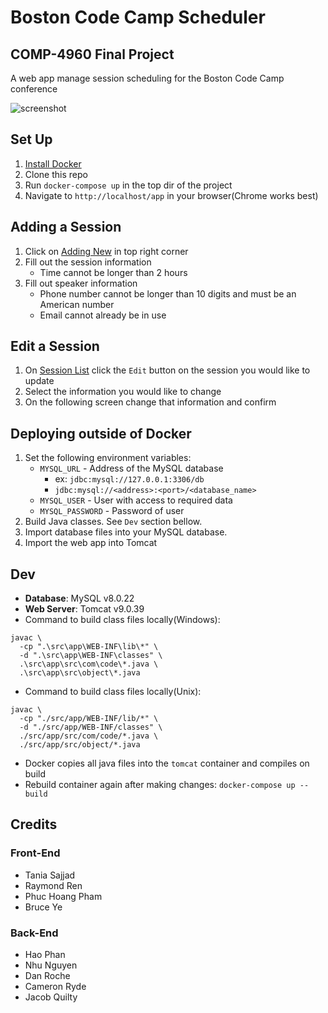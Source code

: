 # Boston Code Camp Scheduler

## COMP-4960 Final Project

A web app manage session scheduling for the Boston Code Camp conference

![screenshot](https://github.com/taniasajjad/SoftwareEngineering/blob/master/.github/session-list-screenshot.png)

## Set Up

1. [Install Docker](https://docs.docker.com/get-docker/)
1. Clone this repo
1. Run `docker-compose up` in the top dir of the project
1. Navigate to `http://localhost/app` in your browser(Chrome works best)

## Adding a Session

1. Click on [Adding New](http://localhost/app/Session.jsp) in top right corner
1. Fill out the session information
    - Time cannot be longer than 2 hours
1. Fill out speaker information
    - Phone number cannot be longer than 10 digits and must be an American number
    - Email cannot already be in use

## Edit a Session

1. On [Session List](http://localhost/app/index.jsp) click the `Edit` button on the session you would like to update
1. Select the information you would like to change
1. On the following screen change that information and confirm

## Deploying outside of Docker

1. Set the following environment variables:
   - `MYSQL_URL` - Address of the MySQL database
     - ex: `jdbc:mysql://127.0.0.1:3306/db`
     - `jdbc:mysql://<address>:<port>/<database_name>`
   - `MYSQL_USER` - User with access to required data
   - `MYSQL_PASSWORD` - Password of user
1. Build Java classes. See `Dev` section bellow.
1. Import database files into your MySQL database.
1. Import the web app into Tomcat

## Dev

- **Database**: MySQL v8.0.22
- **Web Server**: Tomcat v9.0.39
- Command to build class files locally(Windows):

```(bash)
javac \
  -cp ".\src\app\WEB-INF\lib\*" \
  -d ".\src\app\WEB-INF\classes" \
  .\src\app\src\com\code\*.java \
  .\src\app\src\object\*.java
```

- Command to build class files locally(Unix):

```(bash)
javac \
  -cp "./src/app/WEB-INF/lib/*" \
  -d "./src/app/WEB-INF/classes" \
  ./src/app/src/com/code/*.java \
  ./src/app/src/object/*.java
```

- Docker copies all java files into the `tomcat` container and compiles on build
- Rebuild container again after making changes: `docker-compose up --build`

## Credits

### Front-End

- Tania Sajjad
- Raymond Ren
- Phuc Hoang Pham
- Bruce Ye

### Back-End

- Hao Phan
- Nhu Nguyen
- Dan Roche
- Cameron Ryde
- Jacob Quilty
